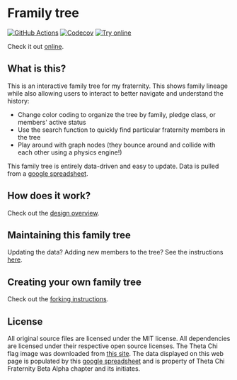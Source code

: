 # Framily tree

[![GitHub Actions][Actions badge]][GitHub Workflow]
[![Codecov][Codecov badge]][Codecov link]
[![Try online](https://img.shields.io/badge/try_it-online!-yellow.svg?style=flat-square)][GitHub Pages]

Check it out [online][GitHub Pages].

## What is this?

This is an interactive family tree for my fraternity. This shows family lineage
while also allowing users to interact to better navigate and understand the
history:

 * Change color coding to organize the tree by family, pledge class, or members'
   active status
 * Use the search function to quickly find particular fraternity members in the
   tree
 * Play around with graph nodes (they bounce around and collide with each other
   using a physics engine!)

This family tree is entirely data-driven and easy to update. Data is pulled from
a [google spreadsheet].

## How does it work?

Check out the [design overview](https://github.com/ilysamarie/framily-tree/wiki/Design).

## Maintaining this family tree

Updating the data? Adding new members to the tree? See the instructions
[here](https://github.com/ilysamarie/framily-tree/wiki/Updating-data-(adding-new-members)).

## Creating your own family tree

Check out the [forking
instructions](https://github.com/ilysamarie/framily-tree/wiki/Forking-instructions).

## License

All original source files are licensed under the MIT license. All dependencies
are licensed under their respective open source licenses. The Theta Chi flag
image was downloaded from [this
site](https://upload.wikimedia.org/wikipedia/en/d/df/OX_Flag.png). The data
displayed on this web page is populated by this [google spreadsheet] and is
property of Theta Chi Fraternity Beta Alpha chapter and its initiates.

<!--
  Forking instructions: if you are forking this project for your own
  fraternity, you will need to change these links to point to the right data for
  your project:
-->

[Actions badge]: https://img.shields.io/github/actions/workflow/status/ilysamarie/framily-tree/main.yml?style=flat-square&logo=github
[GitHub Workflow]: https://github.com/ilysamarie/framily-tree/actions/workflows/main.yml
[GitHub Pages]: https://ilysamarie.github.io/framily-tree
[Codecov badge]: https://img.shields.io/codecov/c/github/ilysamarie/framily-tree/main.svg?style=flat-square&label=coverage
[Codecov link]: https://codecov.io/gh/ilysamarie/framily-tree
[google spreadsheet]: https://docs.google.com/spreadsheets/d/1h6dVJKtETWX3Kr9PT6EaLu0gGavdi8Gnj4IlX155pfY/edit?usp=sharing
